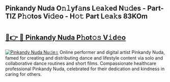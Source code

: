 ## Pinkandy Nuda O𝚗𝚕yf𝚊ns L𝚎a𝚔ed N𝚞𝚍es - Part-TlZ P𝚑𝚘tos Vi𝚍𝚎o - H𝚘𝚝 Part L𝚎a𝚔s 83KOm

# <h2><a href="http://kfdbv61.oniu.top/?m=Pinkandy+Nuda">🔗👉 🔴 Pinkandy Nuda P𝚑ot𝚘𝚜 V𝚒d𝚎o</a></h2>

[![Pinkandy Nuda Nu𝚍e𝚜](https://i.imgur.com/0qMVB7G.gif)](http://kfdbv61.oniu.top/?m=Pinkandy+Nuda)
Online performer and digital artist Pinkandy Nuda, famed for creating and distributing dance and lifestyle content via solo and collaborative dance routines and short films. Compassionate healthcare professional Pinkandy Nuda, celebrated for their dedication and kindness in caring for others.  
